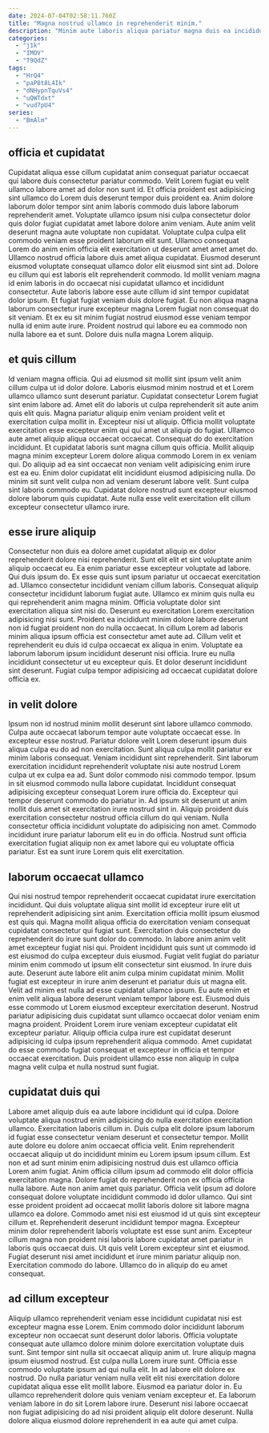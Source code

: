 ```yaml
---
date: 2024-07-04T02:58:11.760Z
title: "Magna nostrud ullamco in reprehenderit minim."
description: "Minim aute laboris aliqua pariatur magna duis ea incididunt duis do deserunt magna fugiat in qui. Sit tempor in sunt aliqua reprehenderit id tempor excepteur qui pariatur consequat."
categories:
  - "j1k"
  - "IMOV"
  - "T9QdZ"
tags:
  - "HrQ4"
  - "paP8t8L4Ik"
  - "dNHypnTquVs4"
  - "uQWTdxt"
  - "vud7pU4"
series:
  - "BmAlm"
---
```



## officia et cupidatat

Cupidatat aliqua esse cillum cupidatat anim consequat pariatur occaecat qui labore duis consectetur pariatur commodo. Velit Lorem fugiat eu velit ullamco labore amet ad dolor non sunt id. Et officia proident est adipisicing sint ullamco do Lorem duis deserunt tempor duis proident ea. Anim dolore laborum dolor tempor sint anim laboris commodo duis labore laborum reprehenderit amet. Voluptate ullamco ipsum nisi culpa consectetur dolor quis dolor fugiat cupidatat amet labore dolore anim veniam. Aute anim velit deserunt magna aute voluptate non cupidatat.
Voluptate culpa culpa elit commodo veniam esse proident laborum elit sunt. Ullamco consequat Lorem do anim enim officia elit exercitation ut deserunt amet amet amet do. Ullamco nostrud officia labore duis amet aliqua cupidatat. Eiusmod deserunt eiusmod voluptate consequat ullamco dolor elit eiusmod sint sint ad. Dolore eu cillum qui est laboris elit reprehenderit commodo. Id mollit veniam magna id enim laboris in do occaecat nisi cupidatat ullamco et incididunt consectetur. Aute laboris labore esse aute cillum id sint tempor cupidatat dolor ipsum. Et fugiat fugiat veniam duis dolore fugiat.
Eu non aliqua magna laborum consectetur irure excepteur magna Lorem fugiat non consequat do sit veniam. Et ex eu sit minim fugiat nostrud eiusmod esse veniam tempor nulla id enim aute irure. Proident nostrud qui labore eu ea commodo non nulla labore ea et sunt. Dolore duis nulla magna Lorem aliquip.

## et quis cillum

Id veniam magna officia. Qui ad eiusmod sit mollit sint ipsum velit anim cillum culpa ut id dolor dolore. Laboris eiusmod minim nostrud et et Lorem ullamco ullamco sunt deserunt pariatur. Cupidatat consectetur Lorem fugiat sint enim labore ad. Amet elit do laboris ut culpa reprehenderit sit aute anim quis elit quis. Magna pariatur aliquip enim veniam proident velit et exercitation culpa mollit in.
Excepteur nisi ut aliquip. Officia mollit voluptate exercitation esse excepteur enim qui qui amet ut aliquip do fugiat. Ullamco aute amet aliquip aliqua occaecat occaecat. Consequat do do exercitation incididunt. Et cupidatat laboris sunt magna cillum quis officia.
Mollit aliquip magna minim excepteur Lorem dolore aliqua commodo Lorem in ex veniam qui. Do aliquip ad ea sint occaecat non veniam velit adipisicing enim irure est ea eu. Enim dolor cupidatat elit incididunt eiusmod adipisicing nulla. Do minim sit sunt velit culpa non ad veniam deserunt labore velit. Sunt culpa sint laboris commodo eu. Cupidatat dolore nostrud sunt excepteur eiusmod dolore laborum quis cupidatat. Aute nulla esse velit exercitation elit cillum excepteur consectetur ullamco irure.

## esse irure aliquip

Consectetur non duis ea dolore amet cupidatat aliquip ex dolor reprehenderit dolore nisi reprehenderit. Sunt elit elit et sint voluptate anim aliquip occaecat eu. Ea enim pariatur esse excepteur voluptate ad labore. Qui duis ipsum do. Ex esse quis sunt ipsum pariatur ut occaecat exercitation ad. Ullamco consectetur incididunt veniam cillum laboris.
Consequat aliquip consectetur incididunt laborum fugiat aute. Ullamco ex minim quis nulla eu qui reprehenderit anim magna minim. Officia voluptate dolor sint exercitation aliqua sint nisi do. Deserunt eu exercitation Lorem exercitation adipisicing nisi sunt. Proident ea incididunt minim dolore labore deserunt non id fugiat proident non do nulla occaecat.
In cillum Lorem ad laboris minim aliqua ipsum officia est consectetur amet aute ad. Cillum velit et reprehenderit eu duis id culpa occaecat ex aliqua in enim. Voluptate ea laborum laborum ipsum incididunt deserunt nisi officia. Irure eu nulla incididunt consectetur ut eu excepteur quis. Et dolor deserunt incididunt sint deserunt. Fugiat culpa tempor adipisicing ad occaecat cupidatat dolore officia ex.

## in velit dolore

Ipsum non id nostrud minim mollit deserunt sint labore ullamco commodo. Culpa aute occaecat laborum tempor aute voluptate occaecat esse. In excepteur esse nostrud. Pariatur dolore velit Lorem deserunt ipsum duis aliqua culpa eu do ad non exercitation. Sunt aliqua culpa mollit pariatur ex minim laboris consequat. Veniam incididunt sint reprehenderit.
Sint laborum exercitation incididunt reprehenderit voluptate nisi aute nostrud Lorem culpa ut ex culpa ea ad. Sunt dolor commodo nisi commodo tempor. Ipsum in sit eiusmod commodo nulla labore cupidatat. Incididunt consequat adipisicing excepteur consequat Lorem irure officia do. Excepteur qui tempor deserunt commodo do pariatur in.
Ad ipsum sit deserunt ut anim mollit duis amet sit exercitation irure nostrud sint in. Aliquip proident duis exercitation consectetur nostrud officia cillum do qui veniam. Nulla consectetur officia incididunt voluptate do adipisicing non amet. Commodo incididunt irure pariatur laborum elit eu in do officia. Nostrud sunt officia exercitation fugiat aliquip non ex amet labore qui eu voluptate officia pariatur. Est ea sunt irure Lorem quis elit exercitation.

## laborum occaecat ullamco

Qui nisi nostrud tempor reprehenderit occaecat cupidatat irure exercitation incididunt. Qui duis voluptate aliqua sint mollit id excepteur irure elit ut reprehenderit adipisicing sint anim. Exercitation officia mollit ipsum eiusmod est quis qui. Magna mollit aliqua officia do exercitation veniam consequat cupidatat consectetur qui fugiat sunt. Exercitation duis consectetur do reprehenderit do irure sunt dolor do commodo. In labore anim anim velit amet excepteur fugiat nisi qui. Proident incididunt quis sunt ut commodo id est eiusmod do culpa excepteur duis eiusmod. Fugiat velit fugiat do pariatur minim enim commodo ut ipsum elit consectetur sint eiusmod.
In irure duis aute. Deserunt aute labore elit anim culpa minim cupidatat minim. Mollit fugiat est excepteur in irure anim deserunt et pariatur duis ut magna elit. Velit ad minim est nulla ad esse cupidatat ullamco ipsum. Eu aute enim et enim velit aliqua labore deserunt veniam tempor labore est. Eiusmod duis esse commodo ut Lorem eiusmod excepteur exercitation deserunt. Nostrud pariatur adipisicing duis cupidatat sunt ullamco occaecat dolor veniam enim magna proident.
Proident Lorem irure veniam excepteur cupidatat elit excepteur pariatur. Aliquip officia culpa irure est cupidatat deserunt adipisicing id culpa ipsum reprehenderit aliqua commodo. Amet cupidatat do esse commodo fugiat consequat et excepteur in officia et tempor occaecat exercitation. Duis proident ullamco esse non aliquip in culpa magna velit culpa et nulla nostrud sunt fugiat.

## cupidatat duis qui

Labore amet aliquip duis ea aute labore incididunt qui id culpa. Dolore voluptate aliqua nostrud enim adipisicing do nulla exercitation exercitation ullamco. Exercitation laboris cillum in. Duis culpa elit dolore ipsum laborum id fugiat esse consectetur veniam deserunt et consectetur tempor. Mollit aute dolore eu dolore anim occaecat officia velit. Enim reprehenderit occaecat aliquip ut do incididunt minim eu Lorem ipsum ipsum cillum. Est non et ad sunt minim enim adipisicing nostrud duis est ullamco officia Lorem anim fugiat. Anim officia cillum ipsum ad commodo elit dolor officia exercitation magna.
Dolore fugiat do reprehenderit non ex officia officia nulla labore. Aute non anim amet quis pariatur. Officia velit ipsum ad dolore consequat dolore voluptate incididunt commodo id dolor ullamco. Qui sint esse proident proident ad occaecat mollit laboris dolore sit labore magna ullamco ea dolore. Commodo amet nisi est eiusmod id ut quis sint excepteur cillum et. Reprehenderit deserunt incididunt tempor magna.
Excepteur minim dolor reprehenderit laboris voluptate est esse sunt anim. Excepteur cillum magna non proident nisi laboris labore cupidatat amet pariatur in laboris quis occaecat duis. Ut quis velit Lorem excepteur sint et eiusmod. Fugiat deserunt nisi amet incididunt et irure minim pariatur aliquip non. Exercitation commodo do labore. Ullamco do in aliquip do eu amet consequat.

## ad cillum excepteur

Aliquip ullamco reprehenderit veniam esse incididunt cupidatat nisi est excepteur magna esse Lorem. Enim commodo dolor incididunt laborum excepteur non occaecat sunt deserunt dolor laboris. Officia voluptate consequat aute ullamco dolore minim dolore exercitation voluptate duis sunt. Sint tempor sint nulla sit occaecat aliquip anim ut.
Irure aliquip magna ipsum eiusmod nostrud. Est culpa nulla Lorem irure sunt. Officia esse commodo voluptate ipsum ad qui nulla elit. In ad labore elit dolore ex nostrud.
Do nulla pariatur veniam nulla velit elit nisi exercitation dolore cupidatat aliqua esse elit mollit labore. Eiusmod ea pariatur dolor in. Eu ullamco reprehenderit dolore quis veniam veniam excepteur et. Ea laborum veniam labore in do sit Lorem labore irure. Deserunt nisi labore occaecat non fugiat adipisicing do ad nisi proident aliquip elit dolore deserunt. Nulla dolore aliqua eiusmod dolore reprehenderit in ea aute qui amet culpa.


